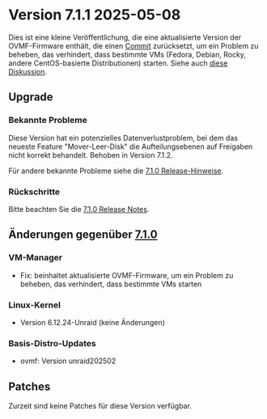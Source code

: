 # Version 7.1.1 2025-05-08

Dies ist eine kleine Veröffentlichung, die eine aktualisierte Version der OVMF-Firmware enthält,
die einen [Commit](https://github.com/tianocore/edk2/commit/efaa102d00) zurücksetzt, um ein Problem zu beheben, das verhindert,
dass bestimmte VMs (Fedora, Debian, Rocky, andere CentOS-basierte Distributionen)
starten. Siehe auch [diese Diskussion](https://github.com/tianocore/edk2/issues/10883).

## Upgrade

### Bekannte Probleme

Diese Version hat ein potenzielles Datenverlustproblem, bei dem das neueste Feature "Mover-Leer-Disk" die Aufteilungsebenen auf Freigaben nicht korrekt behandelt. Behoben in Version 7.1.2.

Für andere bekannte Probleme siehe die [7.1.0 Release-Hinweise](7.1.0.md#known-issues).

### Rückschritte

Bitte beachten Sie die [7.1.0 Release Notes](7.1.0.md#rolling-back).

## Änderungen gegenüber [7.1.0](7.1.0.md)

### VM-Manager

- Fix: beinhaltet aktualisierte OVMF-Firmware, um ein Problem zu beheben, das verhindert, dass bestimmte VMs starten

### Linux-Kernel

- Version 6.12.24-Unraid (keine Änderungen)

### Basis-Distro-Updates

- ovmf: Version unraid202502

## Patches

Zurzeit sind keine Patches für diese Version verfügbar.
